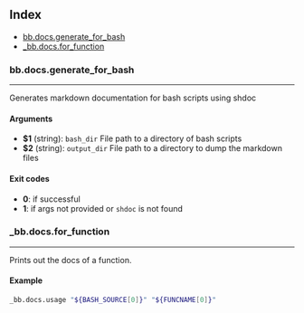 ## Index

* [bb.docs.generate_for_bash](#bbdocsgenerateforbash)
* [_bb.docs.for_function](#bbdocsforfunction)

### bb.docs.generate_for_bash

---
Generates markdown documentation for bash scripts using shdoc

#### Arguments

* **$1** (string): `bash_dir` File path to a directory of bash scripts
* **$2** (string): `output_dir` File path to a directory to dump the markdown files

#### Exit codes

* **0**: if successful
* **1**: if args not provided or `shdoc` is not found

### _bb.docs.for_function

---
Prints out the docs of a function.

#### Example

```bash
_bb.docs.usage "${BASH_SOURCE[0]}" "${FUNCNAME[0]}"
```

